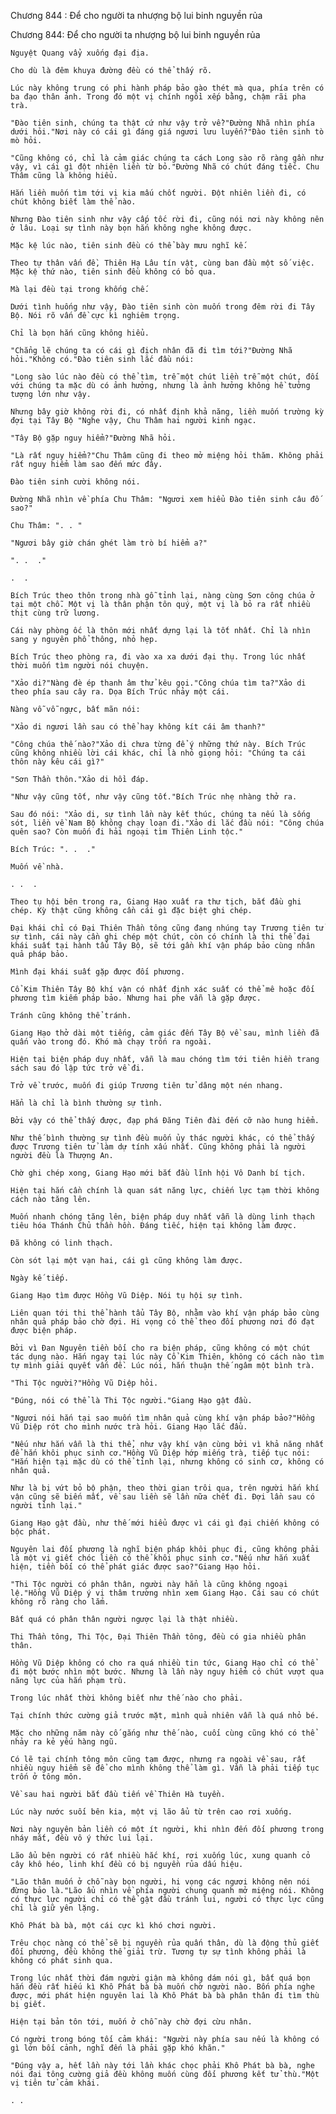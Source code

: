 




Chương 844 : Để cho người ta nhượng bộ lui binh nguyền rủa


Chương 844: Để cho người ta nhượng bộ lui binh nguyền rủa

	Nguyệt Quang vẩy xuống đại địa.

	Cho dù là đêm khuya đường đều có thể thấy rõ.

	Lúc này không trung có phi hành pháp bảo gào thét mà qua, phía trên có ba đạo thân ảnh. Trong đó một vị chính ngồi xếp bằng, chậm rãi pha trà.

	"Đào tiên sinh, chúng ta thật cứ như vậy trở về?"Đường Nhã nhìn phía dưới hỏi."Nơi này có cái gì đáng giá ngươi lưu luyến?"Đào tiên sinh tò mò hỏi.

	"Cũng không có, chỉ là cảm giác chúng ta cách Long sào rõ ràng gần như vậy, vì cái gì đột nhiên liền từ bỏ."Đường Nhã có chút đáng tiếc. Chu Thâm cũng là không hiểu.

	Hắn liền muốn tìm tới vị kia mấu chốt người. Đột nhiên liền đi, có chút không biết làm thế nào.

	Nhưng Đào tiên sinh như vậy cấp tốc rời đi, cũng nói nơi này không nên ở lâu. Loại sự tình này bọn hắn không nghe không được.

	Mặc kệ lúc nào, tiên sinh đều có thể bày mưu nghĩ kế.

	Theo tự thân vấn đề, Thiên Hạ Lâu tín vật, cùng ban đầu một số việc. Mặc kệ thứ nào, tiên sinh đều không có bỏ qua.

	Mà lại đều tại trong khống chế.

	Dưới tình huống như vậy, Đào tiên sinh còn muốn trong đêm rời đi Tây Bộ. Nói rõ vấn đề cực kì nghiêm trọng.

	Chỉ là bọn hắn cũng không hiểu.

	"Chẳng lẽ chúng ta có cái gì địch nhân đã đi tìm tới?"Đường Nhã hỏi."Không có."Đào tiên sinh lắc đầu nói:

	"Long sào lúc nào đều có thể tìm, trễ một chút liền trễ một chút, đối với chúng ta mặc dù có ảnh hưởng, nhưng là ảnh hưởng không hề tưởng tượng lớn như vậy.

	Nhưng bây giờ không rời đi, có nhất định khả năng, liền muốn trường kỳ đợi tại Tây Bộ "Nghe vậy, Chu Thâm hai người kinh ngạc.

	"Tây Bộ gặp nguy hiểm?"Đường Nhã hỏi.

	"Là rất nguy hiểm?"Chu Thâm cũng đi theo mở miệng hỏi thăm. Không phải rất nguy hiểm làm sao đến mức đây.

	Đào tiên sinh cười không nói.

	Đường Nhã nhìn về phía Chu Thâm: "Ngươi xem hiểu Đào tiên sinh câu đố sao?"

	Chu Thâm: ". . "

	"Ngươi bây giờ chán ghét làm trò bí hiểm a?"

	". .  ."

	.  .

	Bích Trúc theo thôn trong nhà gỗ tỉnh lại, nàng cùng Sơn công chúa ở tại một chỗ. Một vị là thân phận tôn quý, một vị là bỏ ra rất nhiều thịt cùng trữ lương.

	Cái này phòng ốc là thôn mới nhất dựng lại là tốt nhất. Chỉ là nhìn sang y nguyên phổ thông, nhỏ hẹp.

	Bích Trúc theo phòng ra, đi vào xa xa dưới đại thụ. Trong lúc nhất thời muốn tìm người nói chuyện.

	"Xảo di?"Nàng đè ép thanh âm thử kêu gọi."Công chúa tìm ta?"Xảo di theo phía sau cây ra. Dọa Bích Trúc nhảy một cái.

	Nàng vỗ vỗ ngực, bất mãn nói:

	"Xảo di ngươi lần sau có thể hay không kít cái âm thanh?"

	"Công chúa thế nào?"Xảo di chưa từng để ý những thứ này. Bích Trúc cũng không nhiều lời cái khác, chỉ là nhỏ giọng hỏi: "Chúng ta cái thôn này kêu cái gì?"

	"Sơn Thần thôn."Xảo di hồi đáp.

	"Như vậy cũng tốt, như vậy cũng tốt."Bích Trúc nhẹ nhàng thở ra.

	Sau đó nói: "Xảo di, sự tình lần này kết thúc, chúng ta nếu là sống sót, liền về Nam Bộ không chạy loạn đi."Xảo di lắc đầu nói: "Công chúa quên sao? Còn muốn đi hải ngoại tìm Thiên Linh tộc."

	Bích Trúc: ". .  ."

	Muốn về nhà.

	. .  .

	Theo tụ hội bên trong ra, Giang Hạo xuất ra thư tịch, bắt đầu ghi chép. Kỳ thật cũng không cần cái gì đặc biệt ghi chép.

	Đại khái chỉ có Đại Thiên Thần tông cũng đang nhúng tay Trương tiên tử sự tình, cái này cần ghi chép một chút, còn có chính là thi thể đại khái suất tại hành tẩu Tây Bộ, sẽ tới gần khí vận pháp bảo cùng nhân quả pháp bảo.

	Mình đại khái suất gặp được đối phương.

	Cổ Kim Thiên Tây Bộ khí vận có nhất định xác suất có thể mê hoặc đối phương tìm kiếm pháp bảo. Nhưng hai phe vẫn là gặp được.

	Tránh cũng không thể tránh.

	Giang Hạo thở dài một tiếng, cảm giác đến Tây Bộ về sau, mình liền đã quấn vào trong đó. Khó mà chạy trốn ra ngoài.

	Hiện tại biện pháp duy nhất, vẫn là mau chóng tìm tới tiên hiền trang sách sau đó lập tức trở về đi.

	Trở về trước, muốn đi giúp Trương tiên tử dâng một nén nhang.

	Hẳn là chỉ là bình thường sự tình.

	Bởi vậy có thể thấy được, đạp phá Đăng Tiên đài đến cỡ nào hung hiểm.

	Như thế bình thường sự tình đều muốn ủy thác người khác, có thể thấy được Trương tiên tử làm dự tính xấu nhất. Cũng không phải là người người đều là Thượng An.

	Chờ ghi chép xong, Giang Hạo mới bắt đầu lĩnh hội Vô Danh bí tịch.

	Hiện tại hắn cần chính là quan sát năng lực, chiến lực tạm thời không cách nào tăng lên.

	Muốn nhanh chóng tăng lên, biện pháp duy nhất vẫn là dùng linh thạch tiêu hóa Thánh Chủ thần hồn. Đáng tiếc, hiện tại không làm được.

	Đã không có linh thạch.

	Còn sót lại một vạn hai, cái gì cũng không làm được.

	Ngày kế tiếp.

	Giang Hạo tìm được Hồng Vũ Diệp. Nói tụ hội sự tình.

	Liên quan tới thi thể hành tẩu Tây Bộ, nhằm vào khí vận pháp bảo cùng nhân quả pháp bảo chờ đợi. Hi vọng có thể theo đối phương nơi đó đạt được biện pháp.

	Bởi vì Đan Nguyên tiền bối cho ra biện pháp, cũng không có một chút tác dụng nào. Hắn ngay tại lúc này Cổ Kim Thiên, không có cách nào tìm tự mình giải quyết vấn đề. Lúc nói, hắn thuận thế ngâm một bình trà.

	"Thi Tộc người?"Hồng Vũ Diệp hỏi.

	"Đúng, nói có thể là Thi Tộc người."Giang Hạo gật đầu.

	"Ngươi nói hắn tại sao muốn tìm nhân quả cùng khí vận pháp bảo?"Hồng Vũ Diệp rót cho mình nước trà hỏi. Giang Hạo lắc đầu.

	"Nếu như hắn vẫn là thi thể, như vậy khí vận cùng bởi vì khả năng nhất để hắn khôi phục sinh cơ."Hồng Vũ Diệp hớp miếng trà, tiếp tục nói: "Hắn hiện tại mặc dù có thể tỉnh lại, nhưng không có sinh cơ, không có nhân quả.

	Như là bị vứt bỏ bộ phận, theo thời gian trôi qua, trên người hắn khí vận cũng sẽ biến mất, về sau liền sẽ lần nữa chết đi. Đợi lần sau có người tỉnh lại."

	Giang Hạo gật đầu, như thế mới hiểu được vì cái gì đại chiến không có bộc phát.

	Nguyên lai đối phương là nghĩ biện pháp khôi phục đi, cũng không phải là một vị giết chóc liền có thể khôi phục sinh cơ."Nếu như hắn xuất hiện, tiền bối có thể phát giác được sao?"Giang Hạo hỏi.

	"Thi Tộc người có phân thân, người này hẳn là cũng không ngoại lệ."Hồng Vũ Diệp ý vị thâm trường nhìn xem Giang Hạo. Cái sau có chút không rõ ràng cho lắm.

	Bất quá có phân thân người ngược lại là thật nhiều.

	Thi Thần tông, Thi Tộc, Đại Thiên Thần tông, đều có gia nhiều phân thân.

	Hồng Vũ Diệp không có cho ra quá nhiều tin tức, Giang Hạo chỉ có thể đi một bước nhìn một bước. Nhưng là lần này nguy hiểm có chút vượt qua năng lực của hắn phạm trù.

	Trong lúc nhất thời không biết như thế nào cho phải.

	Tại chính thức cường giả trước mặt, mình quả nhiên vẫn là quá nhỏ bé.

	Mặc cho những năm này cố gắng như thế nào, cuối cùng cũng khó có thể nhảy ra kẻ yếu hàng ngũ.

	Có lẽ tại chính tông môn cũng tạm được, nhưng ra ngoài về sau, rất nhiều nguy hiểm sẽ để cho mình không thể làm gì. Vẫn là phải tiếp tục trốn ở tông môn.

	Về sau hai người bắt đầu tiến về Thiên Hà tuyền.

	Lúc này nước suối bên kia, một vị lão ẩu từ trên cao rơi xuống.

	Nơi này nguyên bản liền có một ít người, khi nhìn đến đối phương trong nháy mắt, đều vô ý thức lui lại.

	Lão ẩu bên người có rất nhiều hắc khí, rơi xuống lúc, xung quanh cỏ cây khô héo, linh khí đều có bị nguyền rủa dấu hiệu.

	"Lão thân muốn ở chỗ này bọn người, hi vọng các ngươi không nên nói đừng bảo là."Lão ẩu nhìn về phía người chung quanh mở miệng nói. Không có thực lực người chỉ có thể gật đầu tránh lui, người có thực lực cũng chỉ là giữ yên lặng.

	Khô Phát bà bà, một cái cực kì khó chơi người.

	Trêu chọc nàng có thể sẽ bị nguyền rủa quấn thân, dù là động thủ giết đối phương, đều không thể giải trừ. Tương tự sự tình không phải là không có phát sinh qua.

	Trong lúc nhất thời đám người giận mà không dám nói gì, bất quá bọn hắn đều rất hiếu kì Khô Phát bà bà muốn chờ người nào. Bốn phía nghe được, mới phát hiện nguyên lai là Khô Phát bà bà phân thân đi tìm thù bị giết.

	Hiện tại bản tôn tới, muốn ở chỗ này chờ đợi cừu nhân.

	Có người trong bóng tối cảm khái: "Người này phía sau nếu là không có gì lớn bối cảnh, nghĩ đến là phải gặp khó khăn."

	"Đúng vậy a, hết lần này tới lần khác chọc phải Khô Phát bà bà, nghe nói đại tông cường giả đều không muốn cùng đối phương kết tử thù."Một vị tiên tử cảm khái.

	. .




